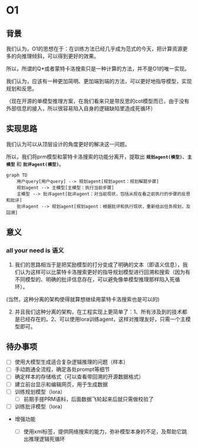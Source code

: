 # O1

## 背景
我们认为，O1的思想在于：在训练方法已经几乎成为范式的今天，把计算资源更多的向推理倾斜，可以得到更好的效果。

所以，所谓的Q*或者蒙特卡洛搜索只是一种计算的方法，并不是O1的唯一实现。

我们认为，应该有一种更加简明、更加端到端的方法，可以更好地指导模型，实现规划和反思。

（现在开源的单模型推理方案，在我们看来只是带反思的cot模型而已，由于没有外部信息的接入，所以很容易陷入自身的逻辑缺陷里造成死循环）

## 实现思路
我们认为可以从顶层设计的角度更好的解决这一问题。

所以，我们将prm模型和蒙特卡洛搜索的功能分离开，提取出 **`规划agent(模型)`**、**`主模型`** 和 **`批评agent(模型)`**。

```mermaid
graph TD
    用户query[用户query] --> 规划agent[规划agent：规划解题步骤]
    规划agent --> 主模型[主模型：执行当前步骤]
    主模型 --> 批评agent[批评agent：对当前现状，包括从现在看之前执行的步骤的反思和批评]
    批评agent --> 规划agent[规划agent：根据批评和执行现状，重新给出任务规划，及回溯]
```

## 意义
### all your need is 语义
1. 我们的思路相当于是把奖励模型的打分变成了明确的文本（即语义信息），我们认为这样可以比蒙特卡洛搜索更好的指导规划模型进行回溯和搜索（因为有不同模型的、明确的批评信息存在，可以避免像单模型推理那样陷入死循环）。

(当然，这种分离的架构使得就算想继续用蒙特卡洛搜索也是可以的)

2. 并且我们这种分离的架构，在工程实现上更简单了：1、所有涉及到的技术都是已经存在的。2、可以使用lora训练agent，这样对推理友好，只需一个主模型即可。


## 待办事项
- [ ] 使用大模型生成适合复杂逻辑推理的问题（样本）
- [ ] 手动跑通全流程，确定各处prompt等细节
- [ ] 确定样本的存储格式（可以查看带回溯的开源数据格式）
- [ ] 建立前台显示和编辑网页，用于生成数据
- [ ] 训练规划模型（lora）
  - [ ] 前期手搓PRM语料，后面数据飞轮起来后就只需做校验了
- [ ] 训练批评模型（lora）
- 增强功能
  - [ ] 使用xml标签，提供网络搜索的能力，弥补模型本身的不足，及帮助它跳出推理逻辑死循环

